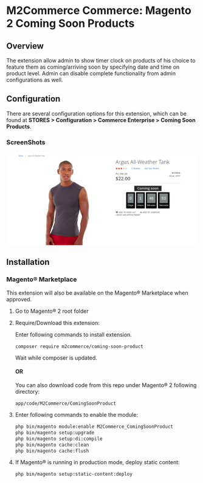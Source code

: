 # M2Commerce Commerce: Magento 2 Coming Soon Products

## Overview
The extension allow admin to show timer clock on products of his choice to feature them as coming/arriving soon by specifying date and time on product level.
Admin can disable complete functionality from admin configurations as well.

## Configuration
There are several configuration options for this extension, which can be found at **STORES > Configuration > Commerce Enterprise > Coming Soon Products**.

### ScreenShots
![ss-1](Screenshots/ss_1.png)

## Installation
### Magento® Marketplace

This extension will also be available on the Magento® Marketplace when approved.

1. Go to Magento® 2 root folder
2. Require/Download this extension:

   Enter following commands to install extension.

   ```
   composer require m2commerce/coming-soon-product
   ```

   Wait while composer is updated.

   #### OR

   You can also download code from this repo under Magento® 2 following directory:

    ```
    app/code/M2Commerce/ComingSoonProduct
    ```    

3. Enter following commands to enable the module:

   ```
   php bin/magento module:enable M2Commerce_ComingSoonProduct
   php bin/magento setup:upgrade
   php bin/magento setup:di:compile
   php bin/magento cache:clean
   php bin/magento cache:flush
   ```

4. If Magento® is running in production mode, deploy static content:

   ```
   php bin/magento setup:static-content:deploy
   ```
